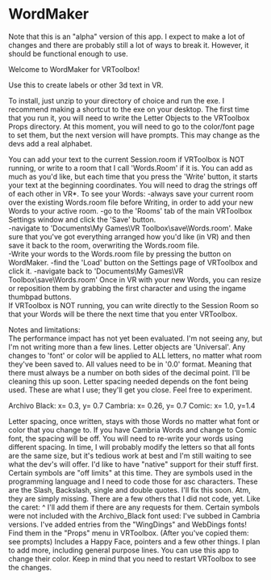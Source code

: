# WordMaker

Note that this is an "alpha" version of this app.  I expect to make a lot of changes and there are probably still a lot of ways to break it.  However, it should be functional enough to use.

Welcome to WordMaker for VRToolbox!

Use this to create labels or other 3d text in VR.

To install, just unzip to your directory of choice and run the exe.  I recommend making a shortcut to the exe on your desktop.
The first time that you run it, you will need to write the Letter Objects to the VRToolbox Props directory.    At this moment, you will need to go to the color/font page to set them, but the next version will have prompts.
 This may change as the devs add a real alphabet.

You can add your text to the current Session.room if VRToolbox is NOT running, or write to a room that I call 'Words.Room' if it is.
You can add as much as you'd like, but each time that you press the 'Write' button, it starts your text at the beginning coordinates.  You will need to drag the strings off of each other in VR*.
To see your Words:
-always save your current room over the existing Words.room file before Writing, in order to add your new Words to your active room.
-go to the 'Rooms' tab of the main VRToolbox Settings window and click the 'Save' button.  
-navigate to 'Documents\My Games\VR Toolbox\save\Words.room'.  Make sure that you've got everything arranged how you'd like (in VR) and then save it back to the room, overwriting the Words.room file.  
-Write your words to the Words.room file by pressing the button on WordMaker.
-find the 'Load' button on the Settings page of VRToolbox and click it.
-navigate back to 'Documents\My Games\VR Toolbox\save\Words.room'
Once in VR with your new Words, you can resize or reposition them by grabbing the first character and using the ingame thumbpad buttons.						
If VRToolbox is NOT running, you can write directly to the Session Room so that your Words will be there the next time that you enter VRToolbox.

Notes and limitations:  
The performance impact has not yet been evaluated.  I'm not seeing any, but I'm not writing more than a few lines.
Letter objects are 'Universal'.  Any changes to 'font' or color will be applied to ALL letters, no matter what room they've been saved to.
All values need to be in '0.0' format.  Meaning that there must always be a number on both sides of the decimal point.  I'll be cleaning this up soon.
Letter spacing needed depends on the font being used.  These are what I use; they'll get you close.  Feel free to experiment. 

Archivo Black:  x=  0.3,  y= 0.7
Cambria:   x= 0.26,  y= 0.7
Comic:   x=   1.0,  y=1.4

Letter spacing, once written, stays with those Words no matter what font or color that you change to.  If you have Cambria Words and change to Comic font, the spacing will be off.  You will need to re-write your words using different spacing.  In time, I will probably modify the letters so that all fonts are the same size, but it's tedious work at best and I'm still waiting to see what the dev's will offer.  I'd like to have "native" support for their stuff first.
Certain symbols are "off limits" at this time.  They are symbols used in the programming language and I need to code those for asc characters.  These are the Slash, Backslash, single and double quotes.   I'll fix this soon.  Atm, they are simply missing.  There are a few others that I did not code, yet.  Like the caret: ^    I'll add them if there are any requests for them. 
Certain symbols were not included with the Archivo_Black font used:  I've subbed in Cambria versions.
I've added entries from the  "WingDings" and WebDings fonts!  Find them in the "Props" menu in VRToolbox.  (After you've copied them: see prompts) Includes a Happy Face, pointers and a few other things.  I plan to add more, including general purpose lines. You can use this app to change their color.  Keep in mind that you need to restart VRToolbox to see the changes.
